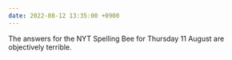 ```yaml
---
date: 2022-08-12 13:35:00 +0900
---
```


The answers for the NYT Spelling Bee for Thursday 11 August are objectively terrible.
